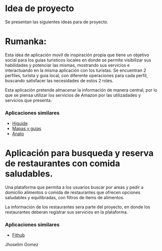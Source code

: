 # Idea de proyecto
Se presentan las siguientes ideas para de proyecto. 
# Rumanka: 
Esta idea de aplicación movil de inspiración propia que tiene un objetivo social para los guias turisticos locales en donde se permite visibilizar sus habilidades y potenciar las mismas, mostrando sus servicios e interactuando en la misma aplicación con los turistas. Se encuentran 2 perfiles, turista y guia local, con diferente operaciones para cada perfil, buscando satisfacer las necesidades de estos 2 roles. 

Esta aplicación pretende almacenar la información de manera central, por lo que se piensa utilizar los servicios de Amazon por las utilizadades y servicios que presenta.

### Aplicaciones similares

- [Higuide](https://hihiguide.com/)
- [Mapas y guias](https://mapasyguias.com.co/)
- [Anato](https://anato.org/)

# Aplicación para busqueda y reserva de restaurantes con comida saludables.
Una plataforma que permita a los usuarios buscar por areas y pedir a domicilio alimentos o comida de restaurantes que ofrecen opciones saludables y equilibradas, con filtros de items de alimentos. 

La información de los restaurantes sera parte del proyecto, en donde los restaurantes deberan registrar sus servicios en la plataforma. 

### Aplicaciones similares

- [Fithub](https://fithub.com.co/)

Jhoselim Gomez
